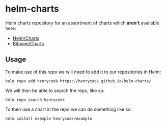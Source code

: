 # helm-charts

Helm charts repository for an assortment of charts which **aren't** available here:

* [Helm/Charts](https://github.com/helm/charts)
* [Bitnami/Charts](https://github.com/bitnami/charts)

## Usage

To make use of this repo we will need to add it to our repositories in Helm:

```
helm repo add henrycook https://henrycook.github.io/helm-charts/
```

We will then be able to search the repo, like so:

```
helm repo search henrycook
```

To then use a chart in the repo we can do something like so:

```
helm install example henrycook/example
```
